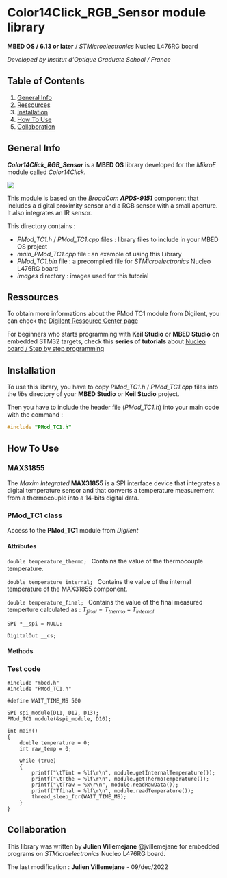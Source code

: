 # Color14Click\_RGB\_Sensor module library**MBED OS / 6.13 or later** /  *STMicroelectronics* Nucleo L476RG board*Developed by Institut d'Optique Graduate School / France*## Table of Contents1. [General Info](#general-info)2. [Ressources](#ressources)3. [Installation](#installation)4. [How To Use](#how-to-use)5. [Collaboration](#collaboration)## General Info***Color14Click\_RGB\_Sensor*** is a **MBED OS** library developed for the *MikroE* module called *Color14Click*. ![](https://www.mikroe.com/img/images/Color_14_click_inneri2.jpg)This module is based on the *BroadCom* ***APDS-9151*** component that includes a digital proximity sensor and a RGB sensor with a small aperture. It also integrates an IR sensor.This directory contains :- *PMod_TC1.h* / *PMod_TC1.cpp* files : library files to include in your MBED OS project- *main_PMod_TC1.cpp* file : an example of using this Library- *PMod_TC1.bin* file : a precompiled file for *STMicroelectronics* Nucleo L476RG board - *images* directory : images used for this tutorial## RessourcesTo obtain more informations about the PMod TC1 module from Digilent, you can check the [Digilent Ressource Center page](https://digilent.com/reference/pmod/pmodtc1/start?redirect=1)For beginners who starts programming with **Keil Studio** or **MBED Studio** on embedded STM32 targets, check this **series of tutorials** about [Nucleo board / Step by step programming](http://lense.institutoptique.fr/nucleo/)## InstallationTo use this library, you have to copy *PMod_TC1.h* / *PMod_TC1.cpp* files into the *libs* directory of your **MBED Studio** or **Keil Studio** project.Then you have to include the header file (*PMod_TC1.h*) into your main code with the command :```c#include "PMod_TC1.h"```## How To Use### MAX31855 ###The *Maxim Integrated* **MAX31855** is a SPI interface device that integrates a digital temperature sensor and that converts a temperature measurement from a thermocouple into a 14-bits digital data.### PMod_TC1 class ###Access to the **PMod_TC1** module from *Digilent*#### Attributes ####```double temperature_thermo; ``` Contains the value of the thermocouple temperature.```double temperature_internal; ``` Contains the value of the internal temperature of the MAX31855 component.```double temperature_final; ``` Contains the value of the final measured temperture calculated as : $T_{final} = T_{thermo} - T_{internal}$```SPI *__spi = NULL; ``` ```DigitalOut __cs; ```#### Methods ####### Test code ###```#include "mbed.h"#include "PMod_TC1.h"#define WAIT_TIME_MS 500 SPI spi_module(D11, D12, D13);PMod_TC1 module(&spi_module, D10);int main(){    double temperature = 0;    int raw_temp = 0;    while (true)    {        printf("\tTint = %lf\r\n", module.getInternalTemperature());        printf("\tTthe = %lf\r\n", module.getThermoTemperature());        printf("\tTraw = %x\r\n", module.readRawData());        printf("Tfinal = %lf\r\n", module.readTemperature());        thread_sleep_for(WAIT_TIME_MS);    }}```## CollaborationThis library was written by **Julien Villemejane** @jvillemejane for embedded programs on *STMicroelectronics* Nucleo L476RG board.  The last modification : **Julien Villemejane** - 09/dec/2022